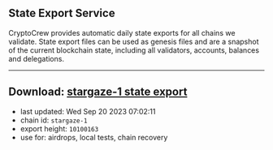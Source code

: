 ## State Export Service
CryptoCrew provides automatic daily state exports for all chains we validate. State export files can be used as genesis files and are a snapshot of the current blockchain state, including all validators, accounts, balances and delegations.

---
**Download: [stargaze-1 state export](https://dl.ccvalidators.com/SERVICE/stargaze/stargaze-1_export_10100163.json)**
---

- last updated: Wed Sep 20 2023 07:02:11
- chain id: `stargaze-1`
- export height: `10100163`
- use for: airdrops, local tests, chain recovery
